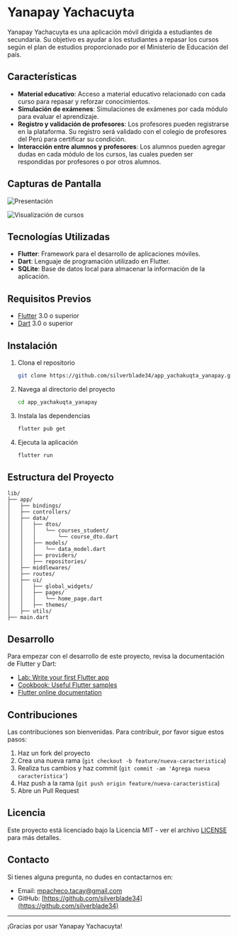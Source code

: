 # Yanapay Yachacuyta

Yanapay Yachacuyta es una aplicación móvil dirigida a estudiantes de secundaria. Su objetivo es ayudar a los estudiantes a repasar los cursos según el plan de estudios proporcionado por el Ministerio de Educación del país.

## Características

- **Material educativo**: Acceso a material educativo relacionado con cada curso para repasar y reforzar conocimientos.
- **Simulación de exámenes**: Simulaciones de exámenes por cada módulo para evaluar el aprendizaje.
- **Registro y validación de profesores**: Los profesores pueden registrarse en la plataforma. Su registro será validado con el colegio de profesores del Perú para certificar su condición.
- **Interacción entre alumnos y profesores**: Los alumnos pueden agregar dudas en cada módulo de los cursos, las cuales pueden ser respondidas por profesores o por otros alumnos.

## Capturas de Pantalla

![Presentación](https://drive.google.com/uc?export=view&id=1QIeAHOFeNLms_FMQ8IjGMdNzqOhDJa82) 

![Visualización de cursos](https://drive.google.com/uc?export=view&id=1vcyglkSCNC1C8h1bz4KizJ8ltw5vuL41) 

## Tecnologías Utilizadas

- **Flutter**: Framework para el desarrollo de aplicaciones móviles.
- **Dart**: Lenguaje de programación utilizado en Flutter.
- **SQLite**: Base de datos local para almacenar la información de la aplicación.

## Requisitos Previos

- [Flutter](https://flutter.dev) 3.0 o superior
- [Dart](https://dart.dev) 3.0 o superior

## Instalación

1. Clona el repositorio

    ```sh
    git clone https://github.com/silverblade34/app_yachakuqta_yanapay.git
    ```

2. Navega al directorio del proyecto

    ```sh
    cd app_yachakuqta_yanapay
    ```

3. Instala las dependencias

    ```sh
    flutter pub get
    ```

4. Ejecuta la aplicación

    ```sh
    flutter run
    ```

## Estructura del Proyecto

```plaintext
lib/
├── app/
│   ├── bindings/
│   ├── controllers/
│   ├── data/
│   │   ├── dtos/
│   │   │   └── courses_student/
│   │   │       └── course_dto.dart
│   │   ├── models/
│   │   │   └── data_model.dart
│   │   ├── providers/
│   │   ├── repositories/
│   ├── middlewares/
│   ├── routes/
│   ├── ui/
│   │   ├── global_widgets/
│   │   ├── pages/
│   │   │   └── home_page.dart
│   │   ├── themes/
│   ├── utils/
├── main.dart

```

## Desarrollo

Para empezar con el desarrollo de este proyecto, revisa la documentación de Flutter y Dart:

- [Lab: Write your first Flutter app](https://docs.flutter.dev/get-started/codelab)
- [Cookbook: Useful Flutter samples](https://docs.flutter.dev/cookbook)
- [Flutter online documentation](https://docs.flutter.dev/)

## Contribuciones

Las contribuciones son bienvenidas. Para contribuir, por favor sigue estos pasos:

1. Haz un fork del proyecto
2. Crea una nueva rama (`git checkout -b feature/nueva-caracteristica`)
3. Realiza tus cambios y haz commit (`git commit -am 'Agrega nueva característica'`)
4. Haz push a la rama (`git push origin feature/nueva-caracteristica`)
5. Abre un Pull Request

## Licencia

Este proyecto está licenciado bajo la Licencia MIT - ver el archivo [LICENSE](LICENSE) para más detalles.

## Contacto

Si tienes alguna pregunta, no dudes en contactarnos en:

- Email: mpacheco.tacay@gmail.com
- GitHub: [https://github.com/silverblade34](https://github.com/silverblade34)

---

¡Gracias por usar Yanapay Yachacuyta!
